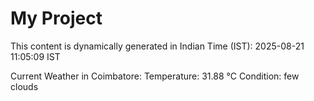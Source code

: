 # My Project

This content is dynamically generated in Indian Time (IST): 2025-08-21 11:05:09 IST


Current Weather in Coimbatore:
Temperature: 31.88 °C
Condition: few clouds
